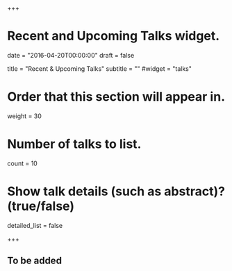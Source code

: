 +++
# Recent and Upcoming Talks widget.

date = "2016-04-20T00:00:00"
draft = false

title = "Recent & Upcoming Talks"
subtitle = ""
#widget = "talks"

# Order that this section will appear in.
weight = 30

# Number of talks to list.
count = 10

# Show talk details (such as abstract)? (true/false)
detailed_list = false

+++

## To be added
